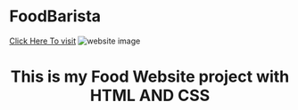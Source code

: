 # FoodBarista
<a href="https://ashishbalti4.github.io/Food/">Click Here To visit</a>
![website image](https://user-images.githubusercontent.com/69852923/130905890-22a9f379-f354-42d9-b0e2-3615eb9d45ec.png)
<h1 align="center">This is my Food Website project with HTML AND CSS</h1>

